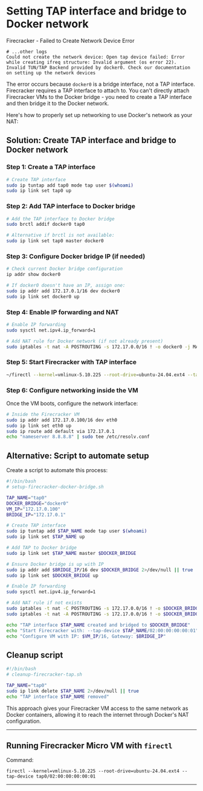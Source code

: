 # Setting TAP interface and bridge to Docker network

Firecracker - Failed to Create Network Device Error

```shell
# ...other logs
Could not create the network device: Open tap device failed: Error while creating ifreq structure: Invalid argument (os error 22). Invalid TUN/TAP Backend provided by docker0. Check our documentation on setting up the network devices
```

The error occurs because `docker0` is a bridge interface, not a TAP interface. Firecracker requires a TAP interface to attach to. You can't directly attach Firecracker VMs to the Docker bridge - you need to create a TAP interface and then bridge it to the Docker network.

Here's how to properly set up networking to use Docker's network as your NAT:

## Solution: Create TAP interface and bridge to Docker network

### Step 1: Create a TAP interface

```bash
# Create TAP interface
sudo ip tuntap add tap0 mode tap user $(whoami)
sudo ip link set tap0 up
```

### Step 2: Add TAP interface to Docker bridge

```bash
# Add the TAP interface to Docker bridge
sudo brctl addif docker0 tap0

# Alternative if brctl is not available:
sudo ip link set tap0 master docker0
```

### Step 3: Configure Docker bridge IP (if needed)

```bash
# Check current Docker bridge configuration
ip addr show docker0

# If docker0 doesn't have an IP, assign one:
sudo ip addr add 172.17.0.1/16 dev docker0
sudo ip link set docker0 up
```

### Step 4: Enable IP forwarding and NAT

```bash
# Enable IP forwarding
sudo sysctl net.ipv4.ip_forward=1

# Add NAT rule for Docker network (if not already present)
sudo iptables -t nat -A POSTROUTING -s 172.17.0.0/16 ! -o docker0 -j MASQUERADE
```

### Step 5: Start Firecracker with TAP interface

```bash
~/firectl --kernel=vmlinux-5.10.225 --root-drive=ubuntu-24.04.ext4 --tap-device tap0/02:00:00:00:00:01
```

### Step 6: Configure networking inside the VM

Once the VM boots, configure the network interface:

```bash
# Inside the Firecracker VM
sudo ip addr add 172.17.0.100/16 dev eth0
sudo ip link set eth0 up
sudo ip route add default via 172.17.0.1
echo "nameserver 8.8.8.8" | sudo tee /etc/resolv.conf
```

## Alternative: Script to automate setup

Create a script to automate this process:

```bash
#!/bin/bash
# setup-firecracker-docker-bridge.sh

TAP_NAME="tap0"
DOCKER_BRIDGE="docker0"
VM_IP="172.17.0.100"
BRIDGE_IP="172.17.0.1"

# Create TAP interface
sudo ip tuntap add $TAP_NAME mode tap user $(whoami)
sudo ip link set $TAP_NAME up

# Add TAP to Docker bridge
sudo ip link set $TAP_NAME master $DOCKER_BRIDGE

# Ensure Docker bridge is up with IP
sudo ip addr add $BRIDGE_IP/16 dev $DOCKER_BRIDGE 2>/dev/null || true
sudo ip link set $DOCKER_BRIDGE up

# Enable IP forwarding
sudo sysctl net.ipv4.ip_forward=1

# Add NAT rule if not exists
sudo iptables -t nat -C POSTROUTING -s 172.17.0.0/16 ! -o $DOCKER_BRIDGE -j MASQUERADE 2>/dev/null || \
sudo iptables -t nat -A POSTROUTING -s 172.17.0.0/16 ! -o $DOCKER_BRIDGE -j MASQUERADE

echo "TAP interface $TAP_NAME created and bridged to $DOCKER_BRIDGE"
echo "Start Firecracker with: --tap-device $TAP_NAME/02:00:00:00:00:01"
echo "Configure VM with IP: $VM_IP/16, Gateway: $BRIDGE_IP"
```

## Cleanup script

```bash
#!/bin/bash
# cleanup-firecracker-tap.sh

TAP_NAME="tap0"
sudo ip link delete $TAP_NAME 2>/dev/null || true
echo "TAP interface $TAP_NAME removed"
```

This approach gives your Firecracker VM access to the same network as Docker containers, allowing it to reach the internet through Docker's NAT configuration.

---

## Running Firecracker Micro VM with `firectl`

Command:

```shell
firectl --kernel=vmlinux-5.10.225 --root-drive=ubuntu-24.04.ext4 --tap-device tap0/02:00:00:00:00:01
```

---
